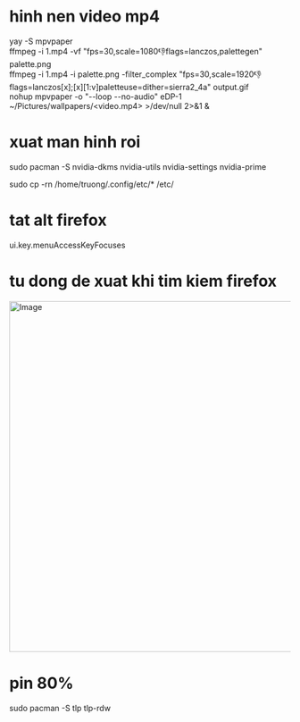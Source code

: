 # hinh nen video mp4
yay -S mpvpaper<br>
ffmpeg -i 1.mp4 -vf "fps=30,scale=1080:-1:flags=lanczos,palettegen" palette.png<br>
ffmpeg -i 1.mp4 -i palette.png -filter_complex "fps=30,scale=1920:-1:flags=lanczos[x];[x][1:v]paletteuse=dither=sierra2_4a" output.gif<br>
nohup mpvpaper -o "--loop --no-audio" eDP-1 ~/Pictures/wallpapers/<video.mp4> >/dev/null 2>&1 &

# xuat man hinh roi
sudo pacman -S nvidia-dkms nvidia-utils nvidia-settings nvidia-prime

sudo cp -rn /home/truong/.config/etc/* /etc/

# tat alt firefox
ui.key.menuAccessKeyFocuses

# tu dong de xuat khi tim kiem firefox
<img width="1023" height="628" alt="Image" src="https://github.com/user-attachments/assets/0f10f5ab-c0d5-4893-8c6d-7e9ea9a6f39f" />

# pin 80%
sudo pacman -S tlp tlp-rdw
